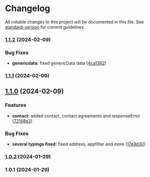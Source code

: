 # Changelog

All notable changes to this project will be documented in this file. See [standard-version](https://github.com/conventional-changelog/standard-version) for commit guidelines.

### [1.1.2](https://github.com/lilaquadrat/interfaces/compare/v1.1.1...v1.1.2) (2024-02-09)


### Bug Fixes

* **genericdata:** fixed genericData data ([4ca1362](https://github.com/lilaquadrat/interfaces/commit/4ca13628661e1c92594e65c18c48563cec52bb41))

### [1.1.1](https://github.com/lilaquadrat/interfaces/compare/v1.1.0...v1.1.1) (2024-02-09)

## [1.1.0](https://github.com/lilaquadrat/interfaces/compare/v1.0.2...v1.1.0) (2024-02-09)


### Features

* **contact:** added contact, contact agreements and responseError ([72168e2](https://github.com/lilaquadrat/interfaces/commit/72168e2fbe0f6a0f5a5d87c721f5d2ab9d57fff4))


### Bug Fixes

* **several typings fixed:** fixed address, appfilter and more ([17e9d30](https://github.com/lilaquadrat/interfaces/commit/17e9d30765f6809682d90ad2c7d7e3a66b9e6ba0))

### [1.0.2](https://github.com/lilaquadrat/interfaces/compare/v1.0.1...v1.0.2) (2024-01-29)

### 1.0.1 (2024-01-29)
